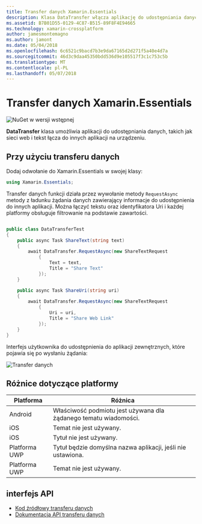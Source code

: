 ```yaml
---
title: Transfer danych Xamarin.Essentials
description: Klasa DataTransfer włącza aplikację do udostępniania danych, takich jak sieci web i tekst łącza do innych aplikacji na urządzeniu.
ms.assetid: B7B01D55-0129-4C87-B515-89F8F4E94665
ms.technology: xamarin-crossplatform
author: jamesmontemagno
ms.author: jamont
ms.date: 05/04/2018
ms.openlocfilehash: 6c6521c9bacd7b3e9da67165d2d271f5a40e4d7a
ms.sourcegitcommit: 46d3c9daa45350bdd536d9e105517f3c1c753c5b
ms.translationtype: MT
ms.contentlocale: pl-PL
ms.lasthandoff: 05/07/2018
---
```

# <a name="xamarinessentials-data-transfer"></a>Transfer danych Xamarin.Essentials

![NuGet w wersji wstępnej](~/media/shared/pre-release.png)

**DataTransfer** klasa umożliwia aplikacji do udostępniania danych, takich jak sieci web i tekst łącza do innych aplikacji na urządzeniu.

## <a name="using-data-transfer"></a>Przy użyciu transferu danych

Dodaj odwołanie do Xamarin.Essentials w swojej klasy:

```csharp
using Xamarin.Essentials;
```

Transfer danych funkcji działa przez wywołanie metody `RequestAsync` metody z ładunku żądania danych zawierający informacje do udostępnienia do innych aplikacji. Można łączyć tekstu oraz identyfikatora Uri i każdej platformy obsługuje filtrowanie na podstawie zawartości.

```csharp

public class DataTransferTest
{
    public async Task ShareText(string text)
    {
        await DataTransfer.RequestAsync(new ShareTextRequest
            {
                Text = text,
                Title = "Share Text"
            });
    }

    public async Task ShareUri(string uri)
    {
        await DataTransfer.RequestAsync(new ShareTextRequest
            {
                Uri = uri,
                Title = "Share Web Link"
            });
    }
}
```

Interfejs użytkownika do udostępnienia do aplikacji zewnętrznych, które pojawia się po wysłaniu żądania:

![Transfer danych](data-transfer-images/data-transfer.png)

## <a name="platform-differences"></a>Różnice dotyczące platformy

| Platforma | Różnica |
| --- | --- |
| Android | Właściwość podmiotu jest używana dla żądanego tematu wiadomości. |
| iOS | Temat nie jest używany. |
| iOS | Tytuł nie jest używany. |
| Platforma UWP | Tytuł będzie domyślna nazwa aplikacji, jeśli nie ustawiona. |
| Platforma UWP | Temat nie jest używany. |

## <a name="api"></a>interfejs API

- [Kod źródłowy transferu danych](https://github.com/xamarin/Essentials/tree/master/Essentials/DataTransfer)
- [Dokumentacja API transferu danych](xref:Xamarin.Essentials.DataTransfer)
